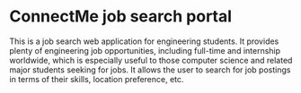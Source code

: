 ConnectMe job search portal
=====================
This is a job search web application for engineering students. It provides plenty of engineering job opportunities, including full-time 
and internship worldwide, which is especially useful to those computer science and related major students seeking for jobs. 
It allows the user to search for job postings in terms of their skills, location preference, etc.

